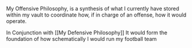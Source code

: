 My Offensive Philosophy, is a synthesis of what I currently have stored within my vault to coordinate how, if in charge of an offense, how it would operate. 


In Conjunction with [[My Defensive Philosophy]] It would form the foundation of how schematically I would run my football team